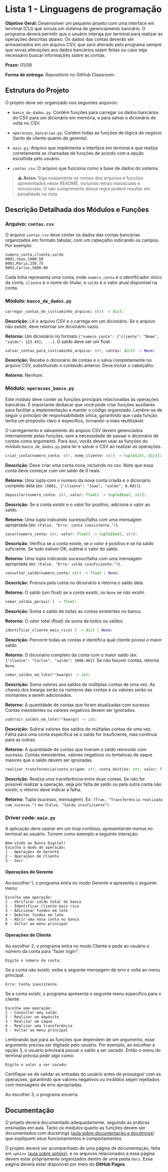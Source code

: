 # Lista 1 - Linguagens de programação

**Objetivo Geral:** Desenvolver um pequeno projeto com uma interface em terminal (CLI) que simula um sistema de gerenciamento bancário. O programa deverá permitir que o usuário interaja por terminal para realizar as operações descritas abaixo. Os dados das contas deverão ser armazenados em um arquivo CSV, que será alterado pelo programa sempre que novas alterações aos dados bancários sejam feitas ou caso seja necessário buscar informações sobre as contas.

**Prazo:** 01/09

**Forma de entrega:** Repositório no GitHub Classroom.

## Estrutura do Projeto

O projeto deve ser organizado nos seguintes arquivos:

- `banco_de_dados.py`: Contém funções para carregar os dados bancários do CSV para um dicionário em memória, e para salvar o dicionário de volta no CSV.

- `operacoes_bancarias.py`: Contém todas as funções de lógica de negócio (tanto de cliente quanto de gerente).

- `main.py`: Arquivo que implementa a interface em terminal e que realiza corretamente as chamadas de funções de acordo com a opção escolhida pelo usuário.

- `contas.csv`: O arquivo que funciona como a base de dados do sistema.

> ⚠️ **Aviso:** Siga exatamente os nomes dos arquivos e funções apresentados neste README, incluindo letras maiúsculas e minúsculas. O não cumprimento dessa regra poderá resultar em penalidade na nota.

## Descrição Detalhada dos Módulos e Funções

### Arquivo: `contas.csv`

O arquivo `contas.csv` deve conter os dados das contas bancárias organizados em formato tabular, com um cabeçalho indicando os campos. Por exemplo:

```
numero_conta,cliente,saldo
0001,Joao,1000.50
0002,Maria,250.75
0003,Carlos,5000.00
```

Cada linha representa uma conta, onde `numero_conta` é o identificador único da conta, `cliente` é o nome do titular, e `saldo` é o valor atual disponível na conta.

### Módulo: `banco_de_dados.py`

```py
carregar_contas_de_csv(caminho_arquivo: str) -> dict:
```
**Descrição:** Lê o arquivo CSV e o carrega em um dicionário. Se o arquivo não existir, deve retornar um dicionário vazio.

**Retorno:** Um dicionário no formato `{"numero_conta": {"cliente": "Nome", "saldo": 123.45}, ...}`. O saldo deve ser um float.

```py
salvar_contas_para_csv(caminho_arquivo: str, contas: dict) -> None:
```
**Descrição:** Recebe o dicionário de contas e o salva completamente no arquivo CSV, substituindo o conteúdo anterior. Deve incluir o cabeçalho.

**Retorno:** Nenhum.
### Módulo: `operacoes_banco.py`

Este módulo deve conter as funções principais relacionadas às operações bancárias. É importante destacar que você pode criar funções auxiliares para facilitar a implementação e manter o código organizado. Lembre-se de seguir o princípio de responsabilidade única, garantindo que cada função tenha um propósito claro e específico, tornando-a mais reutilizável.

O carregamento e salvamento do arquivo CSV devem gerenciados internamente pelas funções, sem a necessidade de passar o dicionário de contas como argumento. Para isso, vocês devem usar as funções do módulo `banco_de_dados.py` para ler e salvar o CSV ao realizar as operações.
 
```py
criar_conta(numero_conta: str, nome_cliente: str) -> tuple[int, dict]:
```
**Descrição:** Deve criar uma conta nova, incluindo no csv. Note que essa conta deve começar com um saldo de 0 reais.

**Retorno:** Uma tupla com o numero da nova conta criada e o dicionário completo dela (ex: `(0001, {"cliente": "Joao", "saldo": 0.00})`).

```py
depositar(numero_conta: str, valor: float) -> tuple[bool, str]:
```
**Descrição:** Se a conta existir e o valor for positivo, adiciona o valor ao saldo.

**Retorno:** Uma tupla indicando sucesso/falha com uma mensagem apropriada (ex: `(False, "Erro: conta inexistente.")`).

```py
sacar(numero_conta: str, valor: float) -> tuple[bool, str]:
```
**Descrição:** Verifica se a conta existe, se o valor é positivo e se há saldo suficiente. Se tudo estiver OK, subtrai o valor do saldo.

**Retorno:** Uma tupla indicando sucesso/falha com uma mensagem apropriada (ex: `(False, "Erro: saldo insuficiente.")`).

```py
consultar_saldo(numero_conta: str) -> float | None:
```
**Descrição:** Procura pela conta no dicionário e retorna o saldo dela.

**Retorno:** O saldo (um float) se a conta existir, ou `None` se não existir.

```py
somar_saldos_gerais( ) -> float:
```
**Descrição:** Soma o saldo de todas as contas existentes no banco.

**Retorno:** O valor total (float) da soma de todos os saldos.

```py
identificar_cliente_mais_rico( ) -> dict | None:
```
**Descrição:** Percorre todas as contas e identifica qual cliente possui o maior saldo.

**Retorno:** O dicionário completo da conta com o maior saldo (ex: `{"cliente": "Carlos", "saldo": 5000.00}`). Se não houver contas, retorna `None`.

```py
somar_saldos_em_lote(**kwargs) -> int:
```
**Descrição:** Soma valores aos saldos de múltiplas contas de uma vez. As chaves dos kwargs serão os números das contas e os valores serão os montantes a serem adicionados.

**Retorno:** A quantidade de contas que foram atualizadas com sucesso. Contas inexistentes ou valores negativos devem ser ignorados.

```py
subtrair_saldos_em_lote(**kwargs) -> int:
```
**Descrição:** Subtrai valores dos saldos de múltiplas contas de uma vez. Falha para uma conta específica se o saldo for insuficiente, mas continua para as outras.

**Retorno:** A quantidade de contas que tiveram o saldo removido com sucesso. Contas inexistentes, valores negativos ou tentativas de saque maiores que o saldo devem ser ignoradas.

```py
realizar_transferencia(conta_origem: str, conta_destino: str, valor: float) -> tuple[bool, str]:
```
**Descrição:** Realiza uma transferência entre duas contas. Se não for possível realizar a operação, seja por falta de saldo ou pela outra conta não existir, o retorno deve indicar a falha.

**Retorno:** Tupla (sucesso, mensagem). Ex: `(True, "Transferência realizada com sucesso.")` ou `(False, "Saldo insuficiente")`.

### Driver code: `main.py`

A aplicação deve operar em um loop contínuo, apresentando menus no terminal ao usuário. Tomem como exemplo a seguinte interação:

```
Bem-vindo ao Banco Digital!
Escolha o modo de operação:
1 - Operações de Gerente
2 - Operações de Cliente
3 - Sair
```

#### Operações de Gerente

Ao escolher 1, o programa entra no modo Gerente e apresenta o seguinte menu:

```
Escolha uma operação:
1 - Verificar saldo total do banco
2 - Identificar cliente mais rico
3 - Adicionar fundos em lote
4 - Debitar fundos em lote
5 - Abrir uma nova conta no banco
6 - Voltar ao menu principal
```

#### Operações de Cliente

Ao escolher 2, o programa entra no modo Cliente e pede ao usuário o número da conta para "fazer login":

```
Digite o número da conta:
```

Se a conta não existir, exibe a seguinte mensagem de erro e volta ao menu principal:

```
Erro: Conta inexistente.
```

Se a conta existir, o programa apresenta o seguinte menu específico para o cliente:

```
Escolha uma operação:
1 - Consultar meu saldo
2 - Realizar um depósito
3 - Realizar um saque
4 - Realizar uma transferência
5 - Voltar ao menu principal
```

Lembrando que para as funções que dependem de um argumento, esse argumento precisa ser digitado pelo usuário. Por exemplo, ao escolher a opção 3, o usuário precisará passar o saldo a ser sacado. Então o menu do terminal precisa pedir algo como:

```
Digite o valor a ser sacado:
```

Certifique-se de validar as entradas do usuário antes de prosseguir com as operações, garantindo que valores negativos ou inválidos sejam rejeitados com mensagens de erro apropriadas.

Ao escolher 3, o programa encerra.



## Documentação

O projeto deverá documentado adequadamente, seguindo as práticas ensinadas em aula. Tanto os módulos quanto as funções devem ser documentados com docstrings ([aula sobre documentação e docstrings](https://github.com/matwerner/fgv-lp/blob/0bb5a6549623de7ece087a1d8f0e0ffab1809596/2025_2/aulas/Semana%203%20-%20Documentacao%20%26%20Type%20Hint/10_documentacao.md)) que expliquem seus funcionamentos e comportamentos. 

O projeto deverá ser acompanhado de uma página de documentação, feita em `sphinx` ([aula sobre sphinx](https://github.com/matwerner/fgv-lp/blob/0bb5a6549623de7ece087a1d8f0e0ffab1809596/2024_2/aulas/Semana%205%20-%20Sphinx%20%26%20Programa%C3%A7%C3%A3o%20Funcional/18_documentacao_projeto.md)), e os arquivos relacionados à essa página devem estar própriamente organizados dentro de uma pasta `docs`. Essa página deverá estar disponível por meio do **GitHub Pages**.
